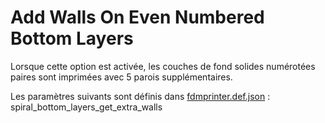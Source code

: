 # Add Walls On Even Numbered Bottom Layers

Lorsque cette option est activée, les couches de fond solides numérotées paires sont imprimées avec 5 parois supplémentaires.

Les paramètres suivants sont définis dans [fdmprinter.def.json](https://github.com/smartavionics/Cura/blob/mb-master/resources/definitions/fdmprinter.def.json) : spiral_bottom_layers_get_extra_walls
